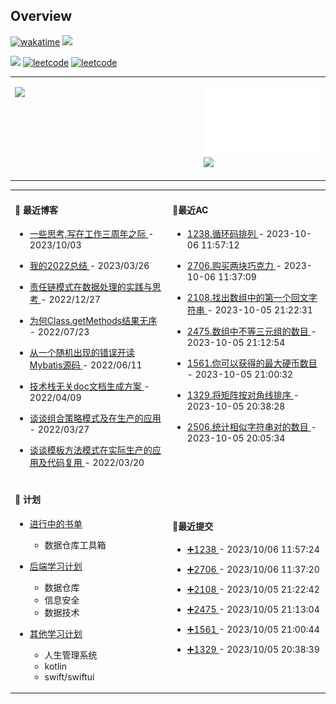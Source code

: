 
## Overview

[![wakatime](https://wakatime.com/badge/user/78591c59-95d5-4479-b2fc-988c35f31d59.svg)](https://wakatime.com/@78591c59-95d5-4479-b2fc-988c35f31d59) ![](https://gpvc.arturio.dev/0xcaffebabe)

![](https://img.shields.io/static/v1?label=LeetCode%20CN&message=0xcaffebabe&color=success) [![leetcode](https://img.shields.io/static/v1?label=Solved&message=954%20/%203506&color=success)](https://leetcode.cn/u/0xcaffebabe/) [![leetcode](https://img.shields.io/static/v1?label=Accepted&message=84.51%&color=success)](https://leetcode.cn/u/0xcaffebabe/)

<table border="0">
  <tr border="0">

  <td valign="top" width="60%">

  ![](https://github-readme-stats.vercel.app/api/wakatime?username=0xcaffebabe&layout=compact&langs_count=12&theme=dark&range=all_time)

  </td>

  <td valign="top" width="40%">

  ![](https://raw.githubusercontent.com/0xcaffebabe/github-stats/master/generated/overview.svg)
  ![](https://github-profile-summary-cards.vercel.app/api/cards/productive-time?username=0xcaffebabe&theme=github_dark&utcOffset=8)

  </td>
  </tr>

</table>

<table>

<tr>
<td valign="top" width="50%">

#### 📖 最近博客


* <a href="https://0xcaffebabe.github.io/%E4%BA%BA%E7%94%9F/2023/10/03/%E4%B8%80%E4%BA%9B%E6%80%9D%E8%80%83,%E5%86%99%E5%9C%A8%E5%B7%A5%E4%BD%9C%E4%B8%89%E5%91%A8%E5%B9%B4%E4%B9%8B%E9%99%85.html" target="_blank"> 一些思考,写在工作三周年之际 </a> - 2023/10/03 

    
* <a href="https://0xcaffebabe.github.io/%E4%BA%BA%E7%94%9F/2023/03/26/%E6%88%91%E7%9A%842022%E6%80%BB%E7%BB%93.html" target="_blank"> 我的2022总结 </a> - 2023/03/26 

    
* <a href="https://0xcaffebabe.github.io/%E8%AE%BE%E8%AE%A1%E6%A8%A1%E5%BC%8F/2022/12/27/%E8%B4%A3%E4%BB%BB%E9%93%BE%E6%A8%A1%E5%BC%8F%E5%9C%A8%E6%95%B0%E6%8D%AE%E5%A4%84%E7%90%86%E7%9A%84%E5%AE%9E%E8%B7%B5%E4%B8%8E%E6%80%9D%E8%80%83.html" target="_blank"> 责任链模式在数据处理的实践与思考 </a> - 2022/12/27 

    
* <a href="https://0xcaffebabe.github.io/jvm/2022/07/23/%E4%B8%BA%E4%BD%95Class.getMethods%E7%BB%93%E6%9E%9C%E6%97%A0%E5%BA%8F.html" target="_blank"> 为何Class.getMethods结果无序 </a> - 2022/07/23 

    
* <a href="https://0xcaffebabe.github.io/java/2022/06/11/%E4%BB%8E%E4%B8%80%E4%B8%AA%E9%9A%8F%E6%9C%BA%E5%87%BA%E7%8E%B0%E7%9A%84%E9%94%99%E8%AF%AF%E5%BC%80%E8%AF%BBMybatis%E6%BA%90%E7%A0%81.html" target="_blank"> 从一个随机出现的错误开读Mybatis源码 </a> - 2022/06/11 

    
* <a href="https://0xcaffebabe.github.io/%E6%97%A5%E5%B8%B8/2022/04/09/%E6%8A%80%E6%9C%AF%E6%A0%88%E6%97%A0%E5%85%B3doc%E6%96%87%E6%A1%A3%E7%94%9F%E6%88%90%E6%96%B9%E6%A1%88.html" target="_blank"> 技术栈无关doc文档生成方案 </a> - 2022/04/09 

    
* <a href="https://0xcaffebabe.github.io/%E8%AE%BE%E8%AE%A1%E6%A8%A1%E5%BC%8F/2022/03/27/%E8%B0%88%E8%B0%88%E7%BB%84%E5%90%88%E7%AD%96%E7%95%A5%E6%A8%A1%E5%BC%8F%E5%8F%8A%E5%9C%A8%E7%94%9F%E4%BA%A7%E7%9A%84%E5%BA%94%E7%94%A8.html" target="_blank"> 谈谈组合策略模式及在生产的应用 </a> - 2022/03/27 

    
* <a href="https://0xcaffebabe.github.io/%E8%AE%BE%E8%AE%A1%E6%A8%A1%E5%BC%8F/2022/03/20/%E8%B0%88%E8%B0%88%E6%A8%A1%E6%9D%BF%E6%96%B9%E6%B3%95%E6%A8%A1%E5%BC%8F%E5%9C%A8%E5%AE%9E%E9%99%85%E7%94%9F%E4%BA%A7%E7%9A%84%E5%BA%94%E7%94%A8%E5%8F%8A%E4%BB%A3%E7%A0%81%E5%A4%8D%E7%94%A8.html" target="_blank"> 谈谈模板方法模式在实际生产的应用及代码复用 </a> - 2022/03/20 

        

</td>

<td valign="top" width="50%">

#### 🔋最近AC


  * <a href="https://leetcode.cn/submissions/detail/471648791" target="_blank"> 1238.循环码排列 </a> - 2023-10-06 11:57:12 

    
  * <a href="https://leetcode.cn/submissions/detail/471644849" target="_blank"> 2706.购买两块巧克力 </a> - 2023-10-06 11:37:09 

    
  * <a href="https://leetcode.cn/submissions/detail/471565461" target="_blank"> 2108.找出数组中的第一个回文字符串 </a> - 2023-10-05 21:22:31 

    
  * <a href="https://leetcode.cn/submissions/detail/471563282" target="_blank"> 2475.数组中不等三元组的数目 </a> - 2023-10-05 21:12:54 

    
  * <a href="https://leetcode.cn/submissions/detail/471560447" target="_blank"> 1561.你可以获得的最大硬币数目 </a> - 2023-10-05 21:00:32 

    
  * <a href="https://leetcode.cn/submissions/detail/471555407" target="_blank"> 1329.将矩阵按对角线排序 </a> - 2023-10-05 20:38:28 

    
  * <a href="https://leetcode.cn/submissions/detail/471548308" target="_blank"> 2506.统计相似字符串对的数目 </a> - 2023-10-05 20:05:34 

    

</td>

</tr>

<tr>

<td valign="top" width="50%">

#### 📝 计划

- [进行中的书单](https://github.com/users/0xcaffebabe/projects/4)
  - 数据仓库工具箱


- [后端学习计划](https://github.com/users/0xcaffebabe/projects/1)
  - 数据仓库
  - 信息安全
  - 数据技术


- [其他学习计划](https://github.com/users/0xcaffebabe/projects/3)
  - 人生管理系统
  - kotlin
  - swift/swiftui


<td>

#### 🌴最近提交


  * <a href="https://github.com/0xcaffebabe/leetcode/commit/b72cc0c86e6efec029a41efd4ea9e929e13d06e3" target="_blank"> ➕1238 </a> - 2023/10/06 11:57:24 

    
  * <a href="https://github.com/0xcaffebabe/leetcode/commit/ecc4f324932b04a440939aa30a24f333651f0cb0" target="_blank"> ➕2706 </a> - 2023/10/06 11:37:20 

    
  * <a href="https://github.com/0xcaffebabe/leetcode/commit/a9137eb43bd61fda34b09e7f95c62802ccba4117" target="_blank"> ➕2108 </a> - 2023/10/05 21:22:42 

    
  * <a href="https://github.com/0xcaffebabe/leetcode/commit/16154c05188d974b5acd1b182f89a48359ac4724" target="_blank"> ➕2475 </a> - 2023/10/05 21:13:04 

    
  * <a href="https://github.com/0xcaffebabe/leetcode/commit/be101d7d39a926a50e6c1eb2d58625bfb575e237" target="_blank"> ➕1561 </a> - 2023/10/05 21:00:44 

    
  * <a href="https://github.com/0xcaffebabe/leetcode/commit/04a2b410b3b771d3857d4016f742ff2581c7b4aa" target="_blank"> ➕1329 </a> - 2023/10/05 20:38:39 

    

</td>

</tr>

</table>

